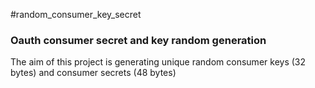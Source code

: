 #random_consumer_key_secret

### Oauth consumer secret and key random generation

The aim of this project is generating unique random consumer keys (32 bytes) and consumer secrets (48 bytes)


